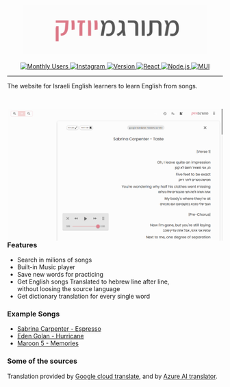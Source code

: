 <!-- markdownlint-disable-next-line -->

<h3 align="center"><a href="https://meturgamusic.com/"><img src="./src/assets/screenshots/mm-short-text-logo.png" width="430px"></a></h3>

<!-- Todo built in react + node + mui chips? or in footer?  -->
<!-- Todo why is there 3 dashes when pushing? check if happen in he spicify items: -->
<!-- <p align="center">
  <a href="https://goreportcard.com/report/github.com/spicetify/spicetify-cli"><img src="https://goreportcard.com/badge/github.com/spicetify/spicetify-cli"></a>
  <a href="https://github.com/spicetify/spicetify-cli/releases/latest"><img src="https://img.shields.io/github/release/spicetify/spicetify-cli/all.svg?colorB=97CA00?label=version"></a>
  <a href="https://github.com/spicetify/spicetify-cli/releases"><img src="https://img.shields.io/github/downloads/spicetify/spicetify-cli/total.svg?colorB=97CA00"></a>
  <a href="https://discord.gg/VnevqPp2Rr"><img src="https://img.shields.io/discord/842219447716151306?label=chat&logo=discord&logoColor=discord"></a>
  <a href="https://www.reddit.com/r/spicetify"><img src="https://img.shields.io/reddit/subreddit-subscribers/spicetify?logo=reddit"></a>
</p> -->

<p align="center">
    <a href="https://meturgamusic.com/">
        <img src="https://img.shields.io/badge/Monthly%20Users-1.4K%2B-blue?logo=google-chrome" alt="Monthly Users">
    </a>
    <a href="https://instagram.com/meturgamusic">
        <img src="https://img.shields.io/badge/Instagram->100%20followers-E4405F?logo=instagram&logoColor=white" alt="Instagram">
    </a>
    <a href="https://instagram.com/meturgamusic">
        <img src="https://img.shields.io/badge/Version-2.0.0-brightgreen" alt="Version">
    </a>
    <a href="https://react.dev/">
        <img src="https://img.shields.io/badge/React-17.0.2-61DAFB?logo=react&logoColor=white" alt="React">
    </a>
    <a href="https://nodejs.org/">
        <img src="https://img.shields.io/badge/Node.js-20.10.0-339933?logo=node.js&logoColor=white" alt="Node.js">
    </a>
    <a href="https://mui.com/">
        <img src="https://img.shields.io/badge/MUI-5.4.0-007FFF?logo=mui&logoColor=white" alt="MUI">
    </a>
</p>

---

The website for Israeli English learners to learn English from songs.

<br>

<img src="./src/assets/screenshots/option-4-gh.png" 
alt="img" 
align="right" 
width="520px" 
height="auto" >

### Features

- Search in milions of songs
- Built-in Music player
- Save new words for practicing
- Get English songs Translated to hebrew line after line,
<br>without loosing the source language
- Get dictionary translation for every single word


### Example Songs

- [Sabrina Carpenter - Espresso](https://meturgamusic.com/songs/Sabrina-Carpenter_Espresso)
- [Eden Golan - Hurricane](https://meturgamusic.com/songs/Eden-Golan_Hurricane)
- [Maroon 5 - Memories](https://meturgamusic.com/songs/maroon-5_memories)

### Some of the sources

Translation provided by [Google cloud translate](https://cloud.google.com/translate), and by [Azure AI translator](https://learn.microsoft.com/en-us/azure/ai-services/translator/overview).